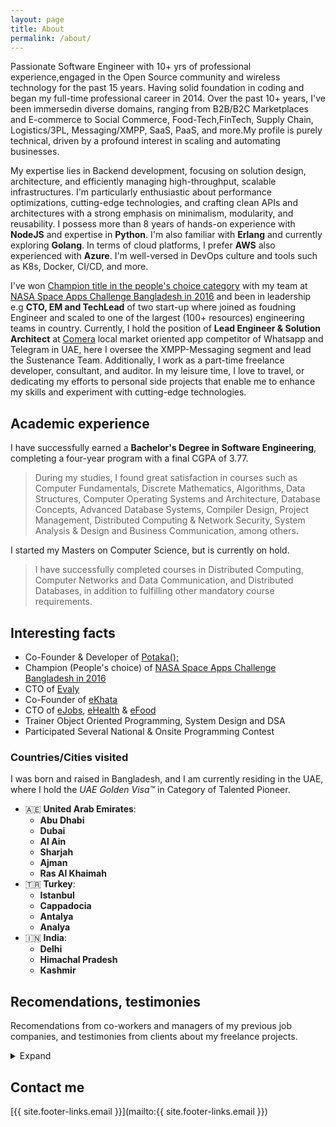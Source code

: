```yaml
---
layout: page
title: About
permalink: /about/
---
```

Passionate Software Engineer with 10+ yrs of professional experience,engaged in the 
Open Source community and wireless technology for the past 15 years.
Having solid foundation in coding and began my full-time professional career in 2014.
Over the past 10+ years, I've been immersedin diverse domains, ranging from B2B/B2C Marketplaces
and E-commerce to Social Commerce, Food-Tech,FinTech, Supply Chain, Logistics/3PL, Messaging/XMPP,
SaaS, PaaS, and more.My profile is purely technical, driven by a profound interest in scaling and automating businesses.

My expertise lies in Backend development, focusing on solution design, architecture, and efficiently managing high-throughput, scalable infrastructures. I'm particularly enthusiastic about performance optimizations, cutting-edge technologies, and crafting clean APIs and architectures with a strong emphasis on minimalism, modularity, and reusability.
I possess more than 8 years of hands-on experience with **NodeJS** and expertise in **Python**.
I'm also familiar with **Erlang** and currently exploring **Golang**.
In terms of cloud platforms, I prefer **AWS** also experienced with **Azure**. I'm well-versed in DevOps culture and tools such as K8s, Docker, CI/CD, and more.

I've won [Champion title in the people's choice category](https://2016.spaceappschallenge.org/challenges/earth/earth-live/projects/agro-skylab-durbar) with my team at [NASA Space Apps Challenge Bangladesh in 2016](https://2016.spaceappschallenge.org/challenges/earth/earth-live/projects/agro-skylab-durbar) and been in leadership e.g **CTO, EM and TechLead** of two start-up where joined as foudning Engineer and scaled to one of the largest (100+ resources) engineering teams in country.
Currently, I hold the position of **Lead Engineer & Solution Architect** at [Comera](https://mycomera.com) local market oriented app competitor of Whatsapp and Telegram in UAE, here I oversee the XMPP-Messaging segment and lead the Sustenance Team. Additionally, I work as a part-time freelance developer, consultant, and auditor. 
In my leisure time, I love to travel, or dedicating my efforts to personal side projects that enable me to enhance my skills and experiment with cutting-edge technologies.

## Academic experience

I have successfully earned a **Bachelor's Degree in Software Engineering**, completing a four-year program with a final CGPA of 3.77.
> During my studies, I found great satisfaction in courses such as Computer Fundamentals, Discrete Mathematics, Algorithms, Data Structures, Computer Operating Systems and Architecture, Database Concepts, Advanced Database Systems, Compiler Design, Project Management, Distributed Computing & Network Security, System Analysis & Design and Business Communication, among others.

I started my Masters on Computer Science,  but is currently on hold. 
> I have successfully completed courses in Distributed Computing, Computer Networks and Data Communication, and Distributed Databases, in addition to fulfilling other mandatory course requirements.

## Interesting facts

- Co-Founder & Developer of [Potaka();](https://potaka.io)
- Champion (People's choice) of [NASA Space Apps Challenge Bangladesh in 2016](https://2016.spaceappschallenge.org/challenges/earth/earth-live/projects/agro-skylab-durbar)
- CTO of [Evaly](https://play.google.com/store/apps/details?id=bd.com.evaly.evalyshop)
- Co-Founder of [eKhata](https://ekhata.com.bd)
- CTO of [eJobs](https://play.google.com/store/apps/details?id=bd.com.evaly.ejobs),
 [eHealth](https://play.google.com/store/apps/details?id=bd.com.evaly.ehealth) &
 [eFood](https://efood.com.bd)
- Trainer Object Oriented Programming, System Design and DSA
- Participated Several National & Onsite Programming Contest

### Countries/Cities visited

I was born and raised in Bangladesh, and I am currently residing in the UAE, where I hold the *UAE Golden Visa&trade;* in Category of Talented Pioneer.


- 🇦🇪 **United Arab Emirates**: 
  - **Abu Dhabi**
  - **Dubai**
  - **Al Ain** 
  - **Sharjah** 
  - **Ajman**
  - **Ras Al Khaimah**
- 🇹🇷 **Turkey**: 
  - **Istanbul** 
  - **Cappadocia**
  - **Antalya**
  - **Analya**
- 🇮🇳 **India**:
  - **Delhi**
  - **Himachal Pradesh**
  - **Kashmir**




## Recomendations, testimonies 

Recomendations from co-workers and managers of my previous job companies, and
testimonies from clients about my freelance projects.

<details>
<summary markdown='span'>Expand</summary>



[Mike Hardy](https://www.linkedin.com/in/mhardy2/), Founder of [Local Insights](https://localinsights.io)

> Os is a worker with a lot of knowledge in several technical areas, from low level programming up to scripting languages, and including devices integration that’s where he was helping us. He is a person with a great interest for learning and improve himself each day, and I recommend him specially for his technical expertise and aptitudes.


[Mokhlesur R. Maruf](https://www.linkedin.com/in/mmr-maruf), Co-Founder & Head Of Engineering of [Quantibly](https://quantibly.com/)

> Osman Goni Nahid is very professional to handle his responsibilities. He is a detailed oriented person having the passion to provide the efficiency of the completed tasks. He is also a great team player.


[Enam Chowdhury](https://www.linkedin.com/in/enamanc), Founder & CEO, Ex-Microsoft of [EkkBaz](https://ekkbaz.com)

> Nahid is an excellent software engineer and architect. He grasp problems easily and able to design future proof scale-able systems keeping future needs in mind. That is testament of his capabilities as an software architect. He is excellent team member, sets high team standard and leads by example for other team members to follow and look up to also. Its great to have him as team member. 


[Firoz Shams](https://www.linkedin.com/in/firoz-shams-66560694), Senior Software Engineer at [Emirates NBD Bank UAE](https://www.emiratesnbd.com/en)

> I have worked with Nahid Bhai for over 4 years and my growth as an engineer during this period is all thanks to his leadership and guidance. His technical knowledge is immense and is only matched by his leadership and mentoring skills. He leads by example and motivates everyone around him to grow and become better in their craft. It will be an understatement to say that he will be an asset to any company. He will be the force that transforms the company for the better with his talent, vision, technical prowess, hard work, and most importantly his leadership


[Ashfaq Mahmood](https://www.linkedin.com/in/ashfaqrafi), Senior Engineer at
[WellDev](https://www.welldev.io)

> Osman bhai was my CTO at Evaly. As the CTO, he managed a variety of engineers very efficiently. He always helps out his fellow teammates whenever he can. He gives proper guidances and encouragement to the engineers and gives them support of all kinds in times of difficulties. He is a very knowledgeable software engineer and team lead, who can contribute to any engineering department. Besides, he has a great eye for UX Design. His supervision in each department helped the system to handle huge amount of user traffic during campaigns. His DevOps optimizations made the platform a world class one in terms of scalability and sustainability. He is always updated to date with the latest tech stacks and inspires the team to adapt to those. He is a person with a great personality and friendly attitude. He would be the best addition in an engineering team for leading and building a world class product.


[Kamal Sharif](https://www.linkedin.com/in/ksharifbd/), Senior Engineer at [Refari](https://www.refari.co/)

> I met Osman when he joined Inovio as a software engineer. He immediately started working on a learning management system which was to be built on MERN stack. Coming from Java, Android and PHP background, he learned the stack within couple of months with his enormous enthusiasm, dedication. After the departure of the lead engineer, he took the leadership of the project, and led the team to complete the project within deadline and with quality. Osman sought perfection in every aspect of the development without anyone asking him to do so. Having deep knowledge and leadership capability, he is an asset for any organization. I highly recommend him.

[Rakib Hasan Amiya](https://www.linkedin.com/in/rakib-hasan-amiya-a7700a66) Senior Engineer at [Momox](https://www.momox.de)

> It's really fun and my pleasure working with Nahid. He is such a good team player and can be an asset for any software companies. As it's just a start of his career, surely he is a star in making.


[HM Tamim](https://www.linkedin.com/in/hmtamim), Senior Mobile Engineer at [MatchMove](https://matchmove.com/)

> It's been an absolutely amazing journey working with Nahid bhaia for the last 2.5 years. As the CTO of the largest e-commerce platform of Bangladesh, he managed over 80 people very effectively. Interviewed them, mentored them, eventually turned each of them into the most efficient, skilled, and hard-working engineers of the country.He is a very knowledgeable software engineer and architect, who give can contribute to any engineering department, Backend, Frontend, DevOps, Product Design, literally anything. Besides, he has a great sense of UI UX, which is rare in backend engineers.Under his extraordinary leadership, we successfully launched over 8 platforms in a record-breaking time, while maintaining quality.His valuable inputs in each department helped the system to handle over 2.5 million requests per minute traffic. Moreover, his DevOps optimizations reduced the server cost of the company by 50%. He is always updated to date with the latest tech stacks and inspires the team to adapt to those.Most importantly, he is an honest person with a great personality and friendly attitude, which every leader should have. Any company would be lucky to have him on their team.


[Hossain Al Muhee](https://www.linkedin.com/in/hossainmuhee), Senior Product Manager at [Vivasoft](https://vivasoftltd.com)

> I have worked as a Product Manager under the supervision of Mr. Osman Goni Nahid. During my service at Evaly, I have learnt a lot from him throughout the whole tenure. He is a great mentor with excellent combination of technical and business knowledge. His exemplary leadership kept everyone motivated not only to give their best but also to go the extra mile without any hesitation. Out of the many ideologies that I have developed from him, one of them will forever be a pillar of leadership to me and that is: "The job of a good leader isn't just about distributing tasks among the team efficiently, a good leader works alongside his team to bring out the best output as a whole."

[Sharif Newaz Choudhury](https://www.linkedin.com/in/sharif-newaz-choudhury-86949267), Product at [Nagad](https://nagad.com.bd/)

> As a PM what more do you need when your CTO is the the most energetic, youngest & the most talented one in the town. I had the opportunity to work with him directly and found out the unquestionable leadership ability which drives through the whole team. He can deliver and execute whenever you have a problem and most importantly he works and guide directly from freshers to leads !! Not as a CTO, as a team member he works side by side in every products with the whole team either its day or night.I am extremely lucky to have worked under him in the biggest module and he guided me at every turn , every loophole, every blocker gently. Not in the good time, but also he made his team happy at the toughest of the time. If thats not an example of leadership, I don't know if theres any. Anyone can works in the industry but not everyone is lucky enough to be on the team HE made and managed from top to bottom. I wish him my deepest regards. I will be lucky if I would be able to work with him again in the future.

[Md Muktadirul Islam](https://www.linkedin.com/in/muktadirul/), Big Data, Platform & CVM Service Specialist Engineer at [Banglalink](https://www.banglalink.net)

> It's been approximately 4 years I know Nahid bhai both professionally and personally. I found his every solution is the best and optimized way. I have learned form him about patience, hard work, committed, leadership, honesty and last but not the least the way of thinking for problem solving with programming. 
>He is very open for any problem. We can directly discuss with him for any problems and bring out the solution as well. He had a great power of generating the solution with best and optimized way. His thoughts are unique what people didn't thought yet ever on that way. Allah gift him a beautiful mind to solve the problem optimized way.
>He is an honest, committed & sincerer leader for any team in this world. Love his nurturing technique. I am very happy that worked with him very closely and learned a lot from him. 

[Md. Alamin](https://www.linkedin.com/in/mirajehossain), Senior Backend Engineer at [CHEQ](https://www.cheqplease.com/)

>Nahid Bhai is a fantastic person to work with and is not only a multi-skilled and insightful leader but also an inspiring strategist.
> A great leader with a super cool mindset. Nahid Bhai is a very productive person and hardworking, broad-minded, and forward-thinking individual. It is an honor for me to recommend and endorse Nahid Bhai.

[See More...](https://www.linkedin.com/in/osmangoninahid/details/recommendations/)
</details>


## Contact me

[{{ site.footer-links.email }}](mailto:{{ site.footer-links.email }})
